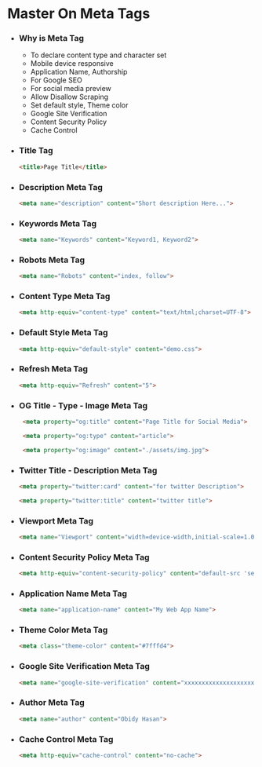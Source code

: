 # Master On Meta Tags

- ### Why is Meta Tag
  - To declare content type and character set
  - Mobile device responsive
  - Application Name, Authorship
  - For Google SEO
  - For social media preview
  - Allow Disallow Scraping
  - Set default style, Theme color
  - Google Site Verification
  - Content Security Policy
  - Cache Control

- ### Title Tag
    ```html
    <title>Page Title</title>
    ```

- ### Description Meta Tag
    ```html
    <meta name="description" content="Short description Here...">
    ```

- ### Keywords Meta Tag
    ```html
    <meta name="Keywords" content="Keyword1, Keyword2">
    ```

- ### Robots Meta Tag
    ```html
    <meta name="Robots" content="index, follow">
    ```

- ### Content Type Meta Tag
    ```html
    <meta http-equiv="content-type" content="text/html;charset=UTF-8">
    ```

- ### Default Style Meta Tag
    ```html
    <meta http-equiv="default-style" content="demo.css"> 
    ```

- ### Refresh Meta Tag
    ```html
    <meta http-equiv="Refresh" content="5">
    ```

- ### OG Title - Type - Image Meta Tag
    ```html
     <meta property="og:title" content="Page Title for Social Media">

     <meta property="og:type" content="article">

     <meta property="og:image" content="./assets/img.jpg">
    ```

- ### Twitter Title - Description Meta Tag
    ```html
    <meta property="twitter:card" content="for twitter Description">

    <meta property="twitter:title" content="twitter title">
    ```

- ### Viewport Meta Tag
    ```html
    <meta name="Viewport" content="width=device-width,initial-scale=1.0">
    ```

- ### Content Security Policy Meta Tag
    ```html
    <meta http-equiv="content-security-policy" content="default-src 'self'">
    ```

- ### Application Name Meta Tag
    ```html
    <meta name="application-name" content="My Web App Name">
    ```

- ### Theme Color Meta Tag
    ```html
    <meta class="theme-color" content="#7fffd4">
    ```

- ### Google Site Verification Meta Tag
    ```html
    <meta name="google-site-verification" content="xxxxxxxxxxxxxxxxxxxxx">
    ```


- ### Author Meta Tag
    ```html
    <meta name="author" content="Obidy Hasan">
    ```


- ### Cache Control Meta Tag
    ```html
    <meta http-equiv="cache-control" content="no-cache">
    ```

